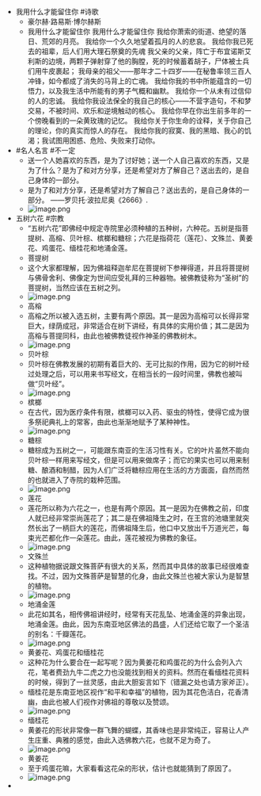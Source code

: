 - 我用什么才能留住你 #诗歌
	- 豪尔赫·路易斯·博尔赫斯
	- 我用什么才能留住你
	  我用什么才能留住你
	  我给你萧索的街道、绝望的落日、荒郊的月亮。
	  我给你一个久久地望着孤月的人的悲哀。
	  我给你我已死去的祖辈，后人们用大理石祭奠的先魂
	  我父亲的父亲，阵亡于布宜诺斯艾利斯的边境，两颗子弹射穿了他的胸膛，死的时候蓄着胡子，尸体被士兵们用牛皮裹起；
	  我母亲的祖父——那年才二十四岁——在秘鲁率领三百人冲锋，如今都成了消失的马背上的亡魂。
	  我给你我的书中所能蕴含的一切悟力，以及我生活中所能有的男子气概和幽默。
	  我给你一个从未有过信仰的人的忠诚。
	  我给你我设法保全的我自己的核心——不营字造句，不和梦交易，不被时间、欢乐和逆境触动的核心。
	  我给你早在你出生前多年的一个傍晚看到的一朵黄玫瑰的记忆。
	  我给你关于你生命的诠释，关于你自己的理论，你的真实而惊人的存在。
	  我给你我的寂寞、我的黑暗、我心的饥渴；我试图用困惑、危险、失败来打动你。
- #名人名言 #不一定
	- 送一个人她喜欢的东西，是为了讨好她；送一个人自己喜欢的东西，又是为了什么？是为了和对方分享，还是希望对方了解自己？送出去的，是自己身体的一部分。
	- 是为了和对方分享，还是希望对方了解自己？送出去的，是自己身体的一部分。 ——罗贝托·波拉尼奥《2666》.
	- ![image.png](../assets/image_1682039166850_0.png)
- 五树六花 #宗教
	- “五树六花”即佛经中规定寺院里必须种植的五种树，六种花。五树是指菩提树、高榕、贝叶棕、槟榔和糖棕；六花是指荷花（莲花）、文殊兰、黄姜花、鸡蛋花、缅桂花和地涌金莲。
	- 菩提树
	- 这个大家都理解，因为佛祖释迦牟尼在菩提树下参禅得道，并且将菩提树与佛骨舍利、佛像定为世间应受礼拜的三种器物。被佛教徒称为“圣树”的菩提树，当然应该在五树之列。
	- ![image.png](../assets/image_1682039736751_0.png)
	- 高榕
	- 高榕之所以被入选五树，主要有两个原因。其一是因为高榕可以长得非常巨大，绿荫成冠，非常适合在树下讲经，有具体的实用价值；其二是因为高榕与菩提同科，由此也被佛教徒视作神圣的佛教树木。
	- ![image.png](../assets/image_1682039767349_0.png)
	- 贝叶棕
	- 贝叶棕在佛教发展的初期有着巨大的、无可比拟的作用，因为它的树叶经过处理之后，可以用来书写经文，在相当长的一段时间里，佛教也被叫做“贝叶经”。
	- ![image.png](../assets/image_1682039787269_0.png)
	- 槟榔
	- 在古代，因为医疗条件有限，槟榔可以入药、驱虫的特性，使得它成为很多祭祀典礼上的常客，由此也渐渐地赋予了某种神性。
	- ![image.png](../assets/image_1682039809583_0.png)
	- 糖棕
	- 糖棕成为五树之一，可能跟东南亚的生活习性有关。它的叶片虽然不能向贝叶棕一样用来写经文，但是可以用来做席子；而它的果实也可以用来制糖、酿酒和制醋，因为人们广泛将糖棕应用在生活的方方面面，自然而然的也就进入了寺院的栽种范围。
	- ![image.png](../assets/image_1682039833489_0.png)
	- 莲花
	- 莲花所以称为六花之一，也是有两个原因。其一是因为在佛教之前，印度人就已经非常崇尚莲花了；其二是在佛祖降生之时，在王宫的池塘里就突然长出了一柄巨大的莲花，而佛祖降生后，他口中又放出千万道光芒，每束光芒都化作一朵莲花。由此，莲花被视为佛教的象征。
	- ![image.png](../assets/image_1682039844554_0.png)
	- 文殊兰
	- 这种植物据说跟文殊菩萨有很大的关系，然而其中具体的故事已经很难查找。不过，因为文殊菩萨是智慧的化身，由此文殊兰也被大家认为是智慧的植物。
	- ![image.png](../assets/image_1682039855505_0.png)
	- 地涌金莲
	- 此花如其名，相传佛祖讲经时，经常有天花乱坠、地涌金莲的异象出现，地涌金莲。由此，因为东南亚地区佛法的昌盛，人们还给它取了一个圣洁的别名：千瓣莲花。
	- ![image.png](../assets/image_1682039868632_0.png)
	- 黄姜花、鸡蛋花和缅桂花
	- 这种花为什么要合在一起写呢？因为黄姜花和鸡蛋花的为什么会列入六花，笔者费劲九牛二虎之力也没能找到相关的资料。然而在看缅桂花资料的时候，得到了一丝灵感，由此大胆妄言如下（错漏之处也请方家斧正）。
	- 缅桂花是东南亚地区视作“和平和幸福”的植物，因为其花色洁白，花香清幽，由此也被人们视作对佛祖的尊敬以及赞颂。
	- ![image.png](../assets/image_1682039904057_0.png)
	- 缅桂花
	- 黄姜花的形状非常像一群飞舞的蝴蝶，其香味也是非常纯正，容易让人产生庄重、典雅的感觉，由此入选佛教六花，也就不足为奇了。
	- ![image.png](../assets/image_1682039916206_0.png)
	- 黄姜花
	- 至于鸡蛋花嘛，大家看看这花朵的形状，估计也就能猜到了原因了。
	- ![image.png](../assets/image_1682039934884_0.png)
-